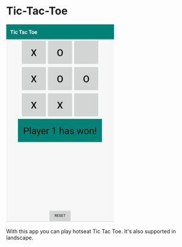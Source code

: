 # Tic-Tac-Toe

![TicTacToe-Screenshot](https://github.com/BramAkkerman/Tic-Tac-Toe/blob/master/doc/TicTacToe.png)

With this app you can play hotseat Tic Tac Toe. It's also supported in landscape.
